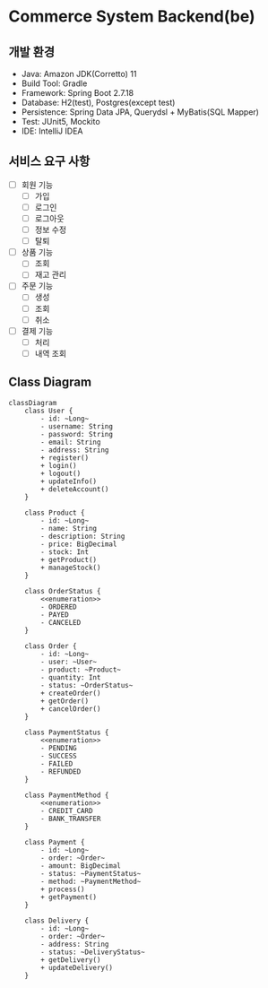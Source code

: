 # Commerce System Backend(be)

## 개발 환경

- Java: Amazon JDK(Corretto) 11
- Build Tool: Gradle
- Framework: Spring Boot 2.7.18
- Database: H2(test), Postgres(except test)
- Persistence: Spring Data JPA, Querydsl + MyBatis(SQL Mapper)
- Test: JUnit5, Mockito
- IDE: IntelliJ IDEA

## 서비스 요구 사항

- [ ] 회원 기능
    - [ ] 가입
    - [ ] 로그인
    - [ ] 로그아웃
    - [ ] 정보 수정
    - [ ] 탈퇴
- [ ] 상품 기능
    - [ ] 조회
    - [ ] 재고 관리
- [ ] 주문 기능
    - [ ] 생성
    - [ ] 조회
    - [ ] 취소
- [ ] 결제 기능
    - [ ] 처리
    - [ ] 내역 조회

## Class Diagram

```mermaid
classDiagram
    class User {
        - id: ~Long~
        - username: String
        - password: String
        - email: String
        - address: String
        + register()
        + login()
        + logout()
        + updateInfo()
        + deleteAccount()
    }

    class Product {
        - id: ~Long~
        - name: String
        - description: String
        - price: BigDecimal
        - stock: Int
        + getProduct()
        + manageStock()
    }

    class OrderStatus {
        <<enumeration>>
        - ORDERED
        - PAYED
        - CANCELED
    }

    class Order {
        - id: ~Long~
        - user: ~User~
        - product: ~Product~
        - quantity: Int
        - status: ~OrderStatus~
        + createOrder()
        + getOrder()
        + cancelOrder()
    }

    class PaymentStatus {
        <<enumeration>>
        - PENDING
        - SUCCESS
        - FAILED
        - REFUNDED
    }

    class PaymentMethod {
        <<enumeration>>
        - CREDIT_CARD
        - BANK_TRANSFER
    }

    class Payment {
        - id: ~Long~
        - order: ~Order~
        - amount: BigDecimal
        - status: ~PaymentStatus~
        - method: ~PaymentMethod~
        + process()
        + getPayment()
    }

    class Delivery {
        - id: ~Long~
        - order: ~Order~
        - address: String
        - status: ~DeliveryStatus~
        + getDelivery()
        + updateDelivery()
    }
```
